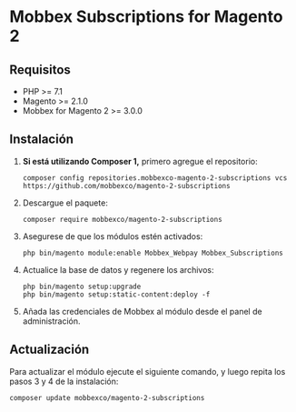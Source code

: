 # Mobbex Subscriptions for Magento 2

## Requisitos
* PHP >= 7.1
* Magento >= 2.1.0
* Mobbex for Magento 2 >= 3.0.0

## Instalación

1. **Si está utilizando Composer 1,** primero agregue el repositorio:
    ```
    composer config repositories.mobbexco-magento-2-subscriptions vcs https://github.com/mobbexco/magento-2-subscriptions
    ```

2. Descargue el paquete:
    ```
    composer require mobbexco/magento-2-subscriptions
    ```

3. Asegurese de que los módulos estén activados:
    ```
    php bin/magento module:enable Mobbex_Webpay Mobbex_Subscriptions
    ```

4. Actualice la base de datos y regenere los archivos:
    ```
    php bin/magento setup:upgrade
    php bin/magento setup:static-content:deploy -f
    ```

5. Añada las credenciales de Mobbex al módulo desde el panel de administración.

## Actualización 

Para actualizar el módulo ejecute el siguiente comando, y luego repita los pasos 3 y 4 de la instalación:
```
composer update mobbexco/magento-2-subscriptions
```